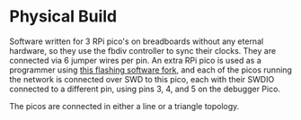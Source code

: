 # Physical Build

Software written for 3 RPi pico's on breadboards without any eternal hardware, so they use the fbdiv controller to sync their clocks. They are connected via 6 jumper wires per pin. An extra RPi pico is used as a programmer using [this flashing software fork](https://github.com/PietPtr/debugprobe-variable-swdio), and each of the picos running the network is connected over SWD to this pico, each with their SWDIO connected to a different pin, using pins 3, 4, and 5 on the debugger Pico.

The picos are connected in either a line or a triangle topology.
